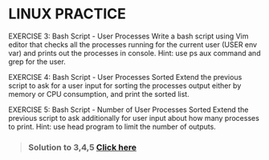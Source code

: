 # LINUX PRACTICE

EXERCISE 3: Bash Script - User Processes
Write a bash script using Vim editor that checks all the processes running for the current user (USER env var) and prints out the processes in console. Hint: use ps aux command and grep for the user.

EXERCISE 4: Bash Script - User Processes Sorted
Extend the previous script to ask for a user input for sorting the processes output either by memory or CPU consumption, and print the sorted list.

EXERCISE 5: Bash Script - Number of User Processes Sorted
Extend the previous script to ask additionally for user input about how many processes to print. Hint: use head program to limit the number of outputs.

> ### Solution to 3,4,5 **[Click here](https://github.com/srujankarthik/DevOps/blob/main/Linux/user-processes.sh)**

#
